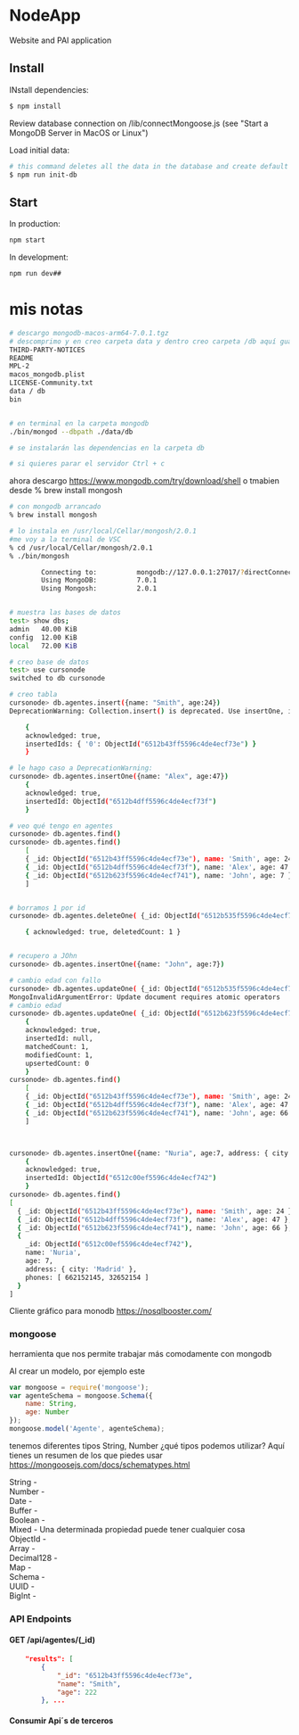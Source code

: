 
# NodeApp

Website and PAI application

## Install

INstall dependencies:

```sh
$ npm install
```

Review database connection on /lib/connectMongoose.js (see "Start a MongoDB Server in MacOS or Linux")

Load initial data:

```sh
# this command deletes all the data in the database and create default data
$ npm run init-db
```

## Start

In production:

```sh
npm start
```
In development:

```sh
npm run dev##
````

# mis notas

```bash
# descargo mongodb-macos-arm64-7.0.1.tgz
# descomprimo y en creo carpeta data y dentro creo carpeta /db aquí guardaremos los ficeros 
THIRD-PARTY-NOTICES
README
MPL-2
macos_mongodb.plist
LICENSE-Community.txt
data / db
bin


# en terminal en la carpeta mongodb
./bin/mongod --dbpath ./data/db

# se instalarán las dependencias en la carpeta db

# si quieres parar el servidor Ctrl + c
```

ahora descargo https://www.mongodb.com/try/download/shell
o tmabien desde % brew install mongosh

```bash
# con mongodb arrancado
% brew install mongosh

# lo instala en /usr/local/Cellar/mongosh/2.0.1
#me voy a la terminal de VSC
% cd /usr/local/Cellar/mongosh/2.0.1
% ./bin/mongosh

        Connecting to:          mongodb://127.0.0.1:27017/?directConnection=true&serverSelectionTimeoutMS=2000&appName=mongosh+2.0.1
        Using MongoDB:          7.0.1
        Using Mongosh:          2.0.1


# muestra las bases de datos
test> show dbs;
admin   40.00 KiB
config  12.00 KiB
local   72.00 KiB

# creo base de datos
test> use cursonode
switched to db cursonode

# creo tabla
cursonode> db.agentes.insert({name: "Smith", age:24})
DeprecationWarning: Collection.insert() is deprecated. Use insertOne, insertMany, or bulkWrite.

    {
    acknowledged: true,
    insertedIds: { '0': ObjectId("6512b43ff5596c4de4ecf73e") }
    }

# le hago caso a DeprecationWarning:
cursonode> db.agentes.insertOne({name: "Alex", age:47})
    {
    acknowledged: true,
    insertedId: ObjectId("6512b4dff5596c4de4ecf73f")
    }

# veo qué tengo en agentes
cursonode> db.agentes.find()
cursonode> db.agentes.find()
    [
    { _id: ObjectId("6512b43ff5596c4de4ecf73e"), name: 'Smith', age: 24 },
    { _id: ObjectId("6512b4dff5596c4de4ecf73f"), name: 'Alex', age: 47 },
    { _id: ObjectId("6512b623f5596c4de4ecf741"), name: 'John', age: 7 }
    ]


# borramos 1 por id
cursonode> db.agentes.deleteOne( {_id: ObjectId("6512b535f5596c4de4ecf740")}  )

    { acknowledged: true, deletedCount: 1 }


# recupero a JOhn
cursonode> db.agentes.insertOne({name: "John", age:7})

# cambio edad con fallo
cursonode> db.agentes.updateOne( {_id: ObjectId("6512b535f5596c4de4ecf740")}, {age:66}  )
MongoInvalidArgumentError: Update document requires atomic operators
# cambio edad
cursonode> db.agentes.updateOne( {_id: ObjectId("6512b623f5596c4de4ecf741")}, { $set: {age:66} }  )
    {
    acknowledged: true,
    insertedId: null,
    matchedCount: 1,
    modifiedCount: 1,
    upsertedCount: 0
    }
cursonode> db.agentes.find()
    [
    { _id: ObjectId("6512b43ff5596c4de4ecf73e"), name: 'Smith', age: 24 },
    { _id: ObjectId("6512b4dff5596c4de4ecf73f"), name: 'Alex', age: 47 },
    { _id: ObjectId("6512b623f5596c4de4ecf741"), name: 'John', age: 66 }
    ]



cursonode> db.agentes.insertOne({name: "Nuria", age:7, address: { city: "Madrid" }, phones: [662152145, 32652154]})
    {
    acknowledged: true,
    insertedId: ObjectId("6512c00ef5596c4de4ecf742")
    }
cursonode> db.agentes.find()
[
  { _id: ObjectId("6512b43ff5596c4de4ecf73e"), name: 'Smith', age: 24 },
  { _id: ObjectId("6512b4dff5596c4de4ecf73f"), name: 'Alex', age: 47 },
  { _id: ObjectId("6512b623f5596c4de4ecf741"), name: 'John', age: 66 },
  {
    _id: ObjectId("6512c00ef5596c4de4ecf742"),
    name: 'Nuria',
    age: 7,
    address: { city: 'Madrid' },
    phones: [ 662152145, 32652154 ]
  }
]

```

Cliente gráfico para monodb https://nosqlbooster.com/ 


### mongoose

herramienta que nos permite trabajar más comodamente con mongodb

Al crear un modelo, por ejemplo este 

```js
var mongoose = require('mongoose');
var agenteSchema = mongoose.Schema({ 
    name: String,
    age: Number
});
mongoose.model('Agente', agenteSchema);
```
tenemos diferentes tipos String, Number ¿qué tipos podemos utilizar? Aquí tienes un resumen de los que piedes usar https://mongoosejs.com/docs/schematypes.html

String  -  
Number  -  
Date  -  
Buffer  -  
Boolean  -  
Mixed  - Una determinada propiedad puede tener cualquier cosa  
ObjectId  -  
Array  -  
Decimal128  -  
Map  -  
Schema  -  
UUID  -  
BigInt  - 




### API Endpoints

#### GET /api/agentes/(_id)
```json
    "results": [
        {
            "_id": "6512b43ff5596c4de4ecf73e",
            "name": "Smith",
            "age": 222
        }, ...
```


#### Consumir Api´s de terceros









